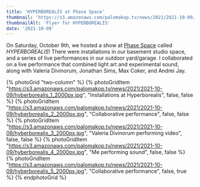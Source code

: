 ```yaml
---
title: 'HYPERBOREALIS at Phase Space'
thumbnail: 'https://s3.amazonaws.com/palomakop.tv/news/2021/2021-10-09/hyperborealis_flyer.jpg'
thumbnailAlt: 'Flyer for HYPERBOREALIS'
date: '2021-10-09'
---
```


On Saturday, October 9th, we hosted a show at <a href="https://phaseshift.zone/phase-space-archive/" rel="noopener" target="_blank">Phase Space</a> called *HYPERBOREALIS*! There were installations in our basement studio space, and a series of live performances in our outdoor yard/garage. I collaborated on a live performance that combined light art and experimental sound, along with Valeria Divinorum, Jonathan Sims, Max Coker, and Andrei Jay.

{% photoGrid "two-column" %}
{% photoGridItem "https://s3.amazonaws.com/palomakop.tv/news/2021/2021-10-09/hyberborealis_1_2000px.jpg", "Installations at Hyperborealis", false, false %}
{% photoGridItem "https://s3.amazonaws.com/palomakop.tv/news/2021/2021-10-09/hyberborealis_2_2000px.jpg", "Collaborative performance", false, false %}
{% photoGridItem "https://s3.amazonaws.com/palomakop.tv/news/2021/2021-10-09/hyberborealis_3_2000px.jpg", "Valeria Divinorum performing video", false, false %}
{% photoGridItem "https://s3.amazonaws.com/palomakop.tv/news/2021/2021-10-09/hyberborealis_4_2000px.jpg", "Me performing sound", false, false %}
{% photoGridItem "https://s3.amazonaws.com/palomakop.tv/news/2021/2021-10-09/hyberborealis_5_2000px.jpg", "Collaborative performance", false, true %}
{% endphotoGrid %}
